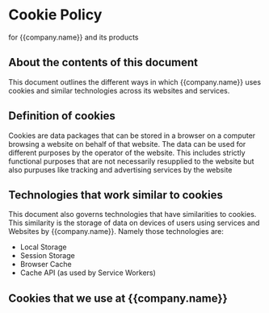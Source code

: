 # Cookie Policy

for {{company.name}} and its products

## About the contents of this document

This document outlines the different ways in which {{company.name}} uses cookies and similar technologies across its websites and services.

## Definition of cookies

Cookies are data packages that can be stored in a browser on a computer browsing a website on behalf of that website. The data can be used for different purposes by the operator of the website. This includes strictly functional purposes that are not necessarily resupplied to the website but also purpuses like tracking and advertising services by the website

## Technologies that work similar to cookies

This document also governs technologies that have similarities to cookies. This similarity is the storage of data on devices of users using services and Websites by {{company.name}}. Namely those technologies are:

* Local Storage
* Session Storage
* Browser Cache
* Cache API (as used by Service Workers)

## Cookies that we use at {{company.name}}

